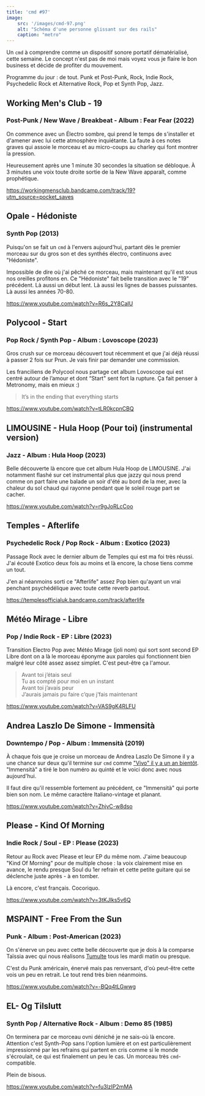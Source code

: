 ```yaml
---
title: 'cmd #97'
image:
    src: '/images/cmd-97.png'
    alt: "Schéma d'une personne glissant sur des rails"
    caption: "metro"
---
```


Un `cmd` à comprendre comme un dispositif sonore portatif dématérialisé, cette semaine. Le concept n'est pas de moi mais voyez vous je flaire le bon business et décide de profiter du mouvement.

Programme du jour : de tout. Punk et Post-Punk, Rock, Indie Rock, Psychedelic Rock et Alternative Rock, Pop et Synth Pop, Jazz.



## Working Men's Club - 19

### Post-Punk / New Wave / Breakbeat - Album : Fear Fear (2022)

On commence avec un Électro sombre, qui prend le temps de s'installer et d'amener avec lui cette atmosphère inquiétante. La faute à ces notes graves qui assoie le morceau et au micro-coups  au charley qui font montrer la pression.

Heureusement après une 1 minute 30 secondes la situation se débloque. À 3 minutes une voix toute droite sortie de la New Wave apparaît, comme prophétique.

https://workingmensclub.bandcamp.com/track/19?utm_source=pocket_saves



## Opale - Hédoniste

### Synth Pop (2013)

Puisqu'on se fait un `cmd` à l'envers aujourd'hui, partant dès le premier morceau sur du gros son et des synthés électro, continuons avec "Hédoniste".

Impossible de dire où j'ai pêché ce morceau, mais maintenant qu'il est sous nos oreilles profitons en. Ce "Hédoniste" fait belle transition avec le "19" précédent. Là aussi un début lent. Là aussi les lignes de basses puissantes. Là aussi les années 70-80.

https://www.youtube.com/watch?v=R6s_2Y8CaIU



## Polycool - Start

### Pop Rock / Synth Pop - Album : Lovoscope (2023)

Gros crush sur ce morceau découvert tout récemment et que j'ai déjà réussi à passer 2 fois sur Prun. Je vais finir par demander une commission.

Les franciliens de Polycool nous partage cet album Lovoscope qui est centré autour de l’amour et dont  “Start" sent fort la rupture. Ça fait penser à Metronomy, mais en mieux :)

> It’s in the ending that everything starts

https://www.youtube.com/watch?v=tLR0kcpnCBQ



## LIMOUSINE - Hula Hoop (Pour toi) (instrumental version)

### Jazz - Album : Hula Hoop (2023)

Belle découverte là encore que cet album Hula Hoop de LIMOUSINE. J'ai notamment flashé sur cet instrumental plus que jazzy qui nous prend comme on part faire une balade un soir d'été au bord de la mer, avec la chaleur du sol chaud qui rayonne pendant que le soleil rouge part se cacher.

https://www.youtube.com/watch?v=r9gJoRLcCoo



## Temples - Afterlife

### Psychedelic Rock / Pop Rock - Album : Exotico (2023)

Passage Rock avec le dernier album de Temples qui est ma foi très réussi. J'ai écouté Exotico deux fois au moins et là encore, la chose tiens comme un tout.

J'en ai néanmoins sorti ce "Afterlife" assez Pop bien qu'ayant un vrai penchant psychédélique avec toute cette reverb partout.

https://templesofficialuk.bandcamp.com/track/afterlife



## Météo Mirage - Libre

### Pop / Indie Rock - EP : Libre (2023)

Transition Electro Pop avec Météo Mirage (joli nom) qui sort sont second EP Libre dont on a là le morceau éponyme aux paroles qui fonctionnent bien malgré leur côté assez assez simplet. C'est peut-être ça l'amour.

> Avant toi j’étais seul<br/>
>Tu as compté pour moi en un instant<br/>
>Avant toi j’avais peur<br/>
>J’aurais jamais pu faire c’que j’fais maintenant<br/>

https://www.youtube.com/watch?v=VAS9gK4RLFU



## Andrea Laszlo De Simone - Immensità

### Downtempo / Pop - Album : Immensità (2019)

À chaque fois que je croise un morceau de Andrea Laszlo De Simone il y a une chance sur deux qu'il termine sur `cmd` comme ["Vivo" il y a un an bientôt](https://cmd.wuips.com/post/2022-06-24-cmd-53). "Immensità" a tiré le bon numéro au quinté et le voici donc avec nous aujourd'hui.

Il faut dire qu'il ressemble fortement au précédent, ce "Immensità" qui porte bien son nom. Le même caractère Italiano-vintage et planant.

https://www.youtube.com/watch?v=ZhjvC-w8dso



## Please - Kind Of Morning

### Indie Rock / Soul - EP : Please (2023)

Retour au Rock avec Please et leur EP du même nom. J'aime beaucoup "Kind Of Morning" pour de multiple chose : la voix clairement mise en avance, le rendu presque Soul du 1er refrain et cette petite guitare qui se déclenche juste après - à en tomber.

Là encore, c'est français. Cocoriquo.

https://www.youtube.com/watch?v=3tKJlks5v6Q



## MSPAINT - Free From the Sun

### Punk - Album : Post-American (2023)

On s'énerve un peu avec cette belle découverte que je dois à la comparse Taïssia avec qui nous réalisons [Tumulte](https://www.prun.net/emission/8301-tumulte) tous les mardi matin ou presque.

C'est du Punk américain, énervé mais pas renversant, d'où peut-être cette vois un peu en retrait. Le tout rend très bien néanmoins.

https://www.youtube.com/watch?v=-BQq4tLGwwg



## EL- Og Tilslutt

### Synth Pop / Alternative Rock - Album : Demo 85 (1985)

On terminera par ce morceau ovni déniché je ne sais-où là encore. Attention c'est Synth-Pop sans l'option lumière et on est particulièrement impressionné par les refrains qui partent en cris comme si le monde s'écroulait, ce qui est finalement un peu le cas. Un morceau très `cmd`-compatible.

Plein de bisous.

https://www.youtube.com/watch?v=fu3lzIP2mMA





